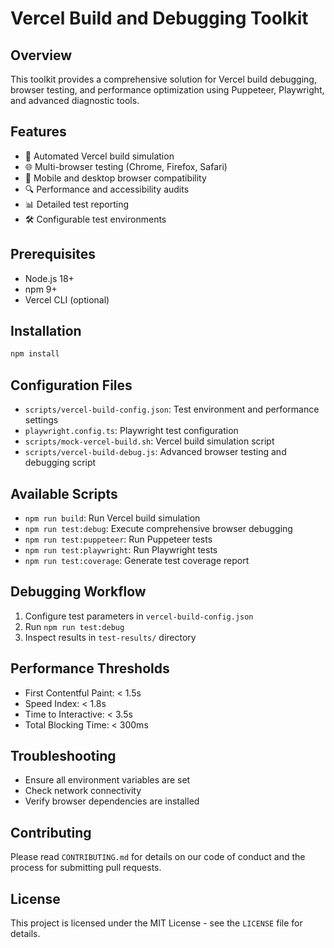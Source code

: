 # Vercel Build and Debugging Toolkit

## Overview
This toolkit provides a comprehensive solution for Vercel build debugging, browser testing, and performance optimization using Puppeteer, Playwright, and advanced diagnostic tools.

## Features
- 🚀 Automated Vercel build simulation
- 🌐 Multi-browser testing (Chrome, Firefox, Safari)
- 📱 Mobile and desktop browser compatibility
- 🔍 Performance and accessibility audits
- 📊 Detailed test reporting
- 🛠️ Configurable test environments

## Prerequisites
- Node.js 18+
- npm 9+
- Vercel CLI (optional)

## Installation
```bash
npm install
```

## Configuration Files
- `scripts/vercel-build-config.json`: Test environment and performance settings
- `playwright.config.ts`: Playwright test configuration
- `scripts/mock-vercel-build.sh`: Vercel build simulation script
- `scripts/vercel-build-debug.js`: Advanced browser testing and debugging script

## Available Scripts
- `npm run build`: Run Vercel build simulation
- `npm run test:debug`: Execute comprehensive browser debugging
- `npm run test:puppeteer`: Run Puppeteer tests
- `npm run test:playwright`: Run Playwright tests
- `npm run test:coverage`: Generate test coverage report

## Debugging Workflow
1. Configure test parameters in `vercel-build-config.json`
2. Run `npm run test:debug`
3. Inspect results in `test-results/` directory

## Performance Thresholds
- First Contentful Paint: < 1.5s
- Speed Index: < 1.8s
- Time to Interactive: < 3.5s
- Total Blocking Time: < 300ms

## Troubleshooting
- Ensure all environment variables are set
- Check network connectivity
- Verify browser dependencies are installed

## Contributing
Please read `CONTRIBUTING.md` for details on our code of conduct and the process for submitting pull requests.

## License
This project is licensed under the MIT License - see the `LICENSE` file for details.